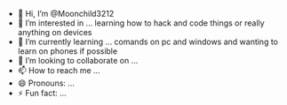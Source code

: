 - 👋 Hi, I’m @Moonchild3212
- 👀 I’m interested in ... learning how to hack and code things or really anything on devices 
- 🌱 I’m currently learning ... comands on pc and windows and wanting to learn on phones if possible 
- 💞️ I’m looking to collaborate on ...
- 📫 How to reach me ... 
- 😄 Pronouns: ...
- ⚡ Fun fact: ...

<!---
Moonchild3212/Moonchild3212 is a ✨ special ✨ repository because its `README.md` (this file) appears on your GitHub profile.
You can click the Preview link to take a look at your changes.
--->

